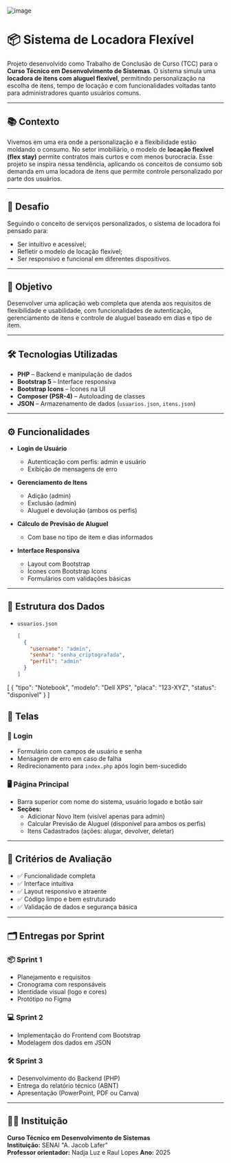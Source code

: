 ![image](https://github.com/user-attachments/assets/b4029646-13f6-4ec3-a3f7-4888b61e8771)

# 📦 Sistema de Locadora Flexível

Projeto desenvolvido como Trabalho de Conclusão de Curso (TCC) para o **Curso Técnico em Desenvolvimento de Sistemas**. O sistema simula uma **locadora de itens com aluguel flexível**, permitindo personalização na escolha de itens, tempo de locação e com funcionalidades voltadas tanto para administradores quanto usuários comuns.

---

## 📚 Contexto

Vivemos em uma era onde a personalização e a flexibilidade estão moldando o consumo. No setor imobiliário, o modelo de **locação flexível (flex stay)** permite contratos mais curtos e com menos burocracia. Esse projeto se inspira nessa tendência, aplicando os conceitos de consumo sob demanda em uma locadora de itens que permite controle personalizado por parte dos usuários.

---

## 🧩 Desafio

Seguindo o conceito de serviços personalizados, o sistema de locadora foi pensado para:
- Ser intuitivo e acessível;
- Refletir o modelo de locação flexível;
- Ser responsivo e funcional em diferentes dispositivos.

---

## 🎯 Objetivo

Desenvolver uma aplicação web completa que atenda aos requisitos de flexibilidade e usabilidade, com funcionalidades de autenticação, gerenciamento de itens e controle de aluguel baseado em dias e tipo de item.

---

## 🛠️ Tecnologias Utilizadas

- **PHP** – Backend e manipulação de dados
- **Bootstrap 5** – Interface responsiva
- **Bootstrap Icons** – Ícones na UI
- **Composer (PSR-4)** – Autoloading de classes
- **JSON** – Armazenamento de dados (`usuarios.json`, `itens.json`)

---

## ⚙️ Funcionalidades

- **Login de Usuário**
  - Autenticação com perfis: admin e usuário
  - Exibição de mensagens de erro

- **Gerenciamento de Itens**
  - Adição (admin)
  - Exclusão (admin)
  - Aluguel e devolução (ambos os perfis)

- **Cálculo de Previsão de Aluguel**
  - Com base no tipo de item e dias informados

- **Interface Responsiva**
  - Layout com Bootstrap
  - Ícones com Bootstrap Icons
  - Formulários com validações básicas

---

## 📁 Estrutura dos Dados

- `usuarios.json`
  ```json
  [
    {
      "username": "admin",
      "senha": "senha_criptografada",
      "perfil": "admin"
    }
  ]
[
  {
    "tipo": "Notebook",
    "modelo": "Dell XPS",
    "placa": "123-XYZ",
    "status": "disponível"
  }
]

## 📌 Telas

### 🔐 Login
- Formulário com campos de usuário e senha  
- Mensagem de erro em caso de falha  
- Redirecionamento para `index.php` após login bem-sucedido  

### 🖥 Página Principal
- Barra superior com nome do sistema, usuário logado e botão sair  
- **Seções:**
  - Adicionar Novo Item (visível apenas para admin)
  - Calcular Previsão de Aluguel (disponível para ambos os perfis)
  - Itens Cadastrados (ações: alugar, devolver, deletar)

---

## 🧪 Critérios de Avaliação

- ✅ Funcionalidade completa  
- ✅ Interface intuitiva  
- ✅ Layout responsivo e atraente  
- ✅ Código limpo e bem estruturado  
- ✅ Validação de dados e segurança básica  

---

## 🗂️ Entregas por Sprint

### 📦 Sprint 1
- Planejamento e requisitos  
- Cronograma com responsáveis  
- Identidade visual (logo e cores)  
- Protótipo no Figma  

### 💻 Sprint 2
- Implementação do Frontend com Bootstrap  
- Modelagem dos dados em JSON  

### 🛠 Sprint 3
- Desenvolvimento do Backend (PHP)  
- Entrega do relatório técnico (ABNT)  
- Apresentação (PowerPoint, PDF ou Canva)  

---

## 👨‍🏫 Instituição

**Curso Técnico em Desenvolvimento de Sistemas**  
**Instituição:** SENAI "A. Jacob Lafer"  
**Professor orientador:** Nadja Luz e Raul Lopes 
**Ano:** 2025

